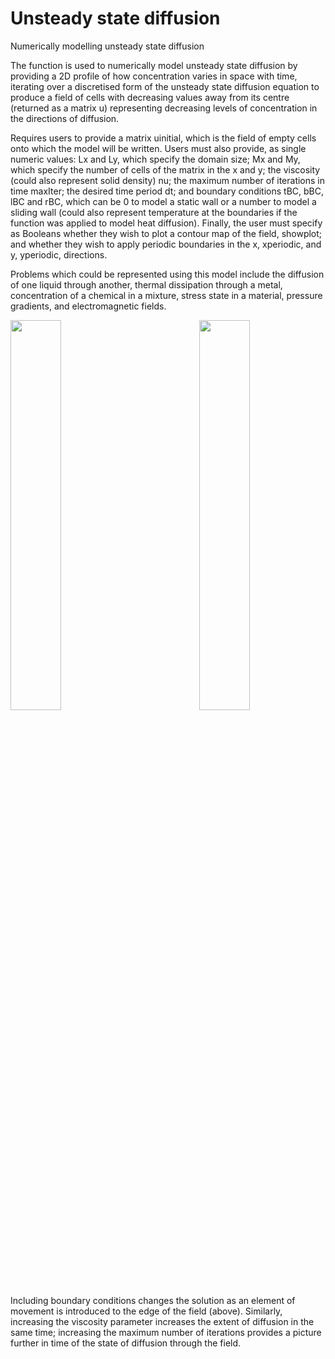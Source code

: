# Unsteady state diffusion
Numerically modelling unsteady state diffusion

The function is used to numerically model unsteady state diffusion by providing a 2D profile of 
how concentration varies in space with time, iterating over a discretised form of the unsteady state 
diffusion equation to produce a field of cells with decreasing values away from its centre (returned 
as a matrix u) representing decreasing levels of concentration in the directions of diffusion.

Requires users to provide a matrix uinitial, which is the field of empty cells onto which 
the model will be written. Users must also provide, as single numeric values: Lx and Ly, which 
specify the domain size; Mx and My, which specify the number of cells of the matrix in the x and y; 
the viscosity (could also represent solid density) nu; the maximum number of iterations in time 
maxIter; the desired time period dt; and boundary conditions tBC, bBC, lBC and rBC, which can 
be 0 to model a static wall or a number to model a sliding wall (could also represent temperature at 
the boundaries if the function was applied to model heat diffusion). Finally, the user must specify 
as Booleans whether they wish to plot a contour map of the field, showplot; and whether they wish 
to apply periodic boundaries in the x, xperiodic, and y, yperiodic, directions.

Problems which could be represented using this model include the diffusion of one liquid 
through another, thermal dissipation through a metal, concentration of a chemical in a mixture, 
stress state in a material, pressure gradients, and electromagnetic fields.

<img align="left" width="40%" src="https://user-images.githubusercontent.com/112774862/193430549-d23b7f2b-49cd-41bf-8e3b-984ab5d86f49.gif">
<img align="right" width="40%" src="https://user-images.githubusercontent.com/112774862/193430572-c2e8affa-40e2-44b7-8a2b-8c57e5e38584.gif">
<br clear="left"/>
Including boundary conditions changes the solution as an element of movement is 
introduced to the edge of the field (above). Similarly, increasing the viscosity parameter increases the extent of 
diffusion in the same time; increasing the maximum number of iterations provides a picture further in 
time of the state of diffusion through the field.

